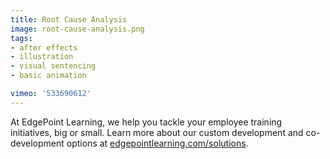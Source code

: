 ```yaml
---
title: Root Cause Analysis
image: root-cause-analysis.png
tags:
- after effects
- illustration
- visual sentencing
- basic animation

vimeo: '533690612'
---
```


At EdgePoint Learning, we help you tackle your employee training initiatives, big or small. Learn more about our custom development and co-development options at [edgepointlearning.com/solutions](edgepointlearning.com/solutions).

